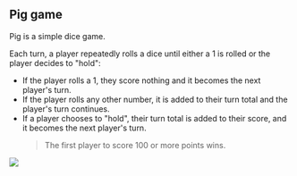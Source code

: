 ## Pig game

Pig is a simple dice game.

Each turn, a player repeatedly rolls a dice until either a 1 is rolled or the player decides to "hold":

- If the player rolls a 1, they score nothing and it becomes the next player's turn.
- If the player rolls any other number, it is added to their turn total and the player's turn continues.
- If a player chooses to "hold", their turn total is added to their score, and it becomes the next player's turn.
  > The first player to score 100 or more points wins.

<img src="https://github.com/AbhinavSingh95/pig-game/blob/main/images/Pig%20Game.gif"/>
